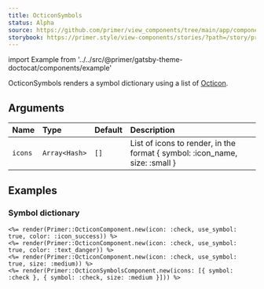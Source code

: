 ```yaml
---
title: OcticonSymbols
status: Alpha
source: https://github.com/primer/view_components/tree/main/app/components/primer/octicon_symbols_component.rb
storybook: https://primer.style/view-components/stories/?path=/story/primer-octicon-symbols-component
---
```


import Example from '../../src/@primer/gatsby-theme-doctocat/components/example'

<!-- Warning: AUTO-GENERATED file, do not edit. Add code comments to your Ruby instead <3 -->

OcticonSymbols renders a symbol dictionary using a list of [Octicon](https://primer.style/octicons/).

## Arguments

| Name | Type | Default | Description |
| :- | :- | :- | :- |
| `icons` | `Array<Hash>` | `[]` | List of icons to render, in the format { symbol: :icon_name, size: :small } |

## Examples

### Symbol dictionary

<Example src="<svg aria-hidden='true' viewBox='0 0 16 16' version='1.1' data-view-component='true' height='16' width='16' class='octicon octicon-check color-icon-success'>    <use href='#octicon_check_16'></use></svg><svg aria-hidden='true' viewBox='0 0 16 16' version='1.1' data-view-component='true' height='16' width='16' class='octicon octicon-check color-text-danger'>    <use href='#octicon_check_16'></use></svg><svg aria-hidden='true' viewBox='0 0 24 24' version='1.1' data-view-component='true' height='24' width='24' class='octicon octicon-check'>    <use href='#octicon_check_24'></use></svg><svg xmlns='http://www.w3.org/2000/svg' hidden>  <symbol id='octicon_check_16' viewBox='0 0 16 16' width='16' height='16'><path fill-rule='evenodd' d='M13.78 4.22a.75.75 0 010 1.06l-7.25 7.25a.75.75 0 01-1.06 0L2.22 9.28a.75.75 0 011.06-1.06L6 10.94l6.72-6.72a.75.75 0 011.06 0z'></path></symbol><symbol id='octicon_check_24' viewBox='0 0 24 24' width='24' height='24'><path fill-rule='evenodd' d='M21.03 5.72a.75.75 0 010 1.06l-11.5 11.5a.75.75 0 01-1.072-.012l-5.5-5.75a.75.75 0 111.084-1.036l4.97 5.195L19.97 5.72a.75.75 0 011.06 0z'></path></symbol></svg>" />

```erb
<%= render(Primer::OcticonComponent.new(icon: :check, use_symbol: true, color: :icon_success)) %>
<%= render(Primer::OcticonComponent.new(icon: :check, use_symbol: true, color: :text_danger)) %>
<%= render(Primer::OcticonComponent.new(icon: :check, use_symbol: true, size: :medium)) %>
<%= render(Primer::OcticonSymbolsComponent.new(icons: [{ symbol: :check }, { symbol: :check, size: :medium }])) %>
```
